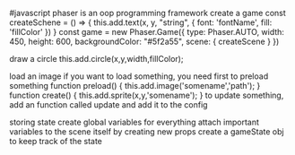 #javascript 
phaser is an oop programming framework 
     create a game 
          const createSchene = () => {
               this.add.text(x, y, "string", { font: 'fontName', fill: 'fillColor' })
          }
          const game = new Phaser.Game({
               type: Phaser.AUTO,
               width: 450,
               height: 600,
               backgroundColor: "#5f2a55",
               scene: {
                    createScene
               }
          })

draw a circle 
     this.add.circle(x,y,width,fillColor);

load an image 
     if you want to load something, you need first to preload something 
          function preload() {
               this.add.image('somename','path');
          }
          function create() {
               this.add.sprite(x,y,'somename');
          }
to update something, add an function called update 
and add it to the config

storing state 
     create global variables for everything
     attach important variables to the scene itself by creating new props 
     create a gameState obj to keep track of the state 

